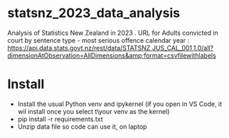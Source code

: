 # statsnz_2023_data_analysis
Analysis of Statistics New Zealand in 2023 . URL for Adults convicted in court by sentence type - most serious offence calendar year : https://api.data.stats.govt.nz/rest/data/STATSNZ,JUS_CAL_001,1.0/all?dimensionAtObservation=AllDimensions&amp;format=csvfilewithlabels

# Install
- Install the usual Python venv and ipykernel (if you open in VS Code, it wil install once you select t\your venv as the kernel)
- pip install -r requirements.txt
- Unzip data file so code can use it, on laptop
